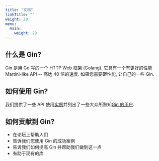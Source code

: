 ```yaml
---
title: "文档"
linkTitle: ""
weight: 20
menu:
  main:
    weight: 20
---
```


## 什么是 Gin?

Gin 是用 Go 写的一个 HTTP Web 框架 (Golang).
它具有一个有更好的性能 Martini-like API -- 高达 40 倍的速度.
如果您需要砸性能, 让自己的一些 Gin.

## 如何使用 Gin?

我们提供了一些 API 使用[实例](https://github.com/gin-gonic/examples)并列出了一些大众所熟知[Gin 的用户](./users).

## 如何贡献到 Gin?

- 在论坛上帮助人们
- 告诉我们您使用 Gin 的成功案例
- 告诉我们如何提高 Gin 并帮助我们做到这一点
- 有助于现有的库
